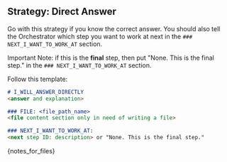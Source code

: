 ## Strategy: Direct Answer

Go with this strategy if you know the correct answer. You should also tell the Orchestrator which step you want to 
work at next in the `### NEXT_I_WANT_TO_WORK_AT` section.

Important Note: if this is the **final** step, then put "None. This is the final step." in the
`### NEXT_I_WANT_TO_WORK_AT` section.

Follow this template:

`````markdown
# I_WILL_ANSWER_DIRECTLY
<answer and explanation>

### FILE: <file_path_name>
<file content section only in need of writing a file>

### NEXT_I_WANT_TO_WORK_AT:
<next step ID: description> or "None. This is the final step."
`````

{notes_for_files}
